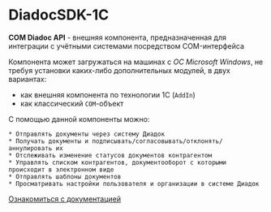 # DiadocSDK-1C


**COM Diadoc API** - внешняя компонента, предназначенная для интеграции с учётными системами посредством COM-интерфейса

Компонента может загружаться на машинах с *ОС Microsoft Windows*, не требуя установки каких-либо дополнительных модулей, в двух вариантах:

* как внешняя компонента по технологии 1С (``AddIn``)
* как классический ``COM``-объект


С помощью данной компоненты можно:

    * Отправлять документы через систему Диадок
    * Получать документы и подписывать/согласовывать/отклонять/аннулировать их
    * Отслеживать изменение статусов документов контрагентом
    * Управлять списком контрагентов, документооборот с которыми происходит в электронном виде
    * Отправлять шаблоны документов
    * Просматривать настройки пользователя и организации в системе Диадок

[Ознакомиться с документацией](https://developer.kontur.ru/Docs/Diadoc/COM/index.html)
